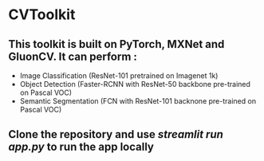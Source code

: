 # CVToolkit

## This toolkit is built on PyTorch, MXNet and GluonCV. It can perform :
- Image Classification (ResNet-101 pretrained on Imagenet 1k)
- Object Detection (Faster-RCNN with ResNet-50 backbone pre-trained on Pascal VOC)
- Semantic Segmentation (FCN with ResNet-101 backnone pre-trained on Pascal VOC)

## Clone the repository and use ***streamlit run app.py*** to run the app locally
